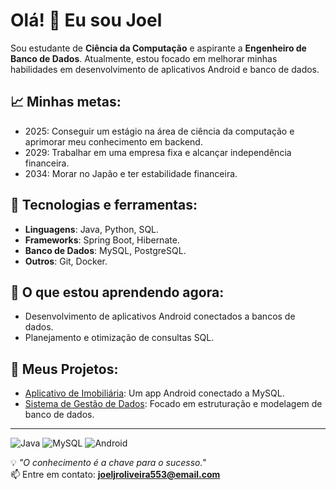 # Olá! 👋 Eu sou Joel

Sou estudante de **Ciência da Computação** e aspirante a **Engenheiro de Banco de Dados**. Atualmente, estou focado em melhorar minhas habilidades em desenvolvimento de aplicativos Android e banco de dados.

## 📈 Minhas metas:
- 2025: Conseguir um estágio na área de ciência da computação e aprimorar meu conhecimento em backend.
- 2029: Trabalhar em uma empresa fixa e alcançar independência financeira.
- 2034: Morar no Japão e ter estabilidade financeira.

## 🔧 Tecnologias e ferramentas:
- **Linguagens**: Java, Python, SQL.
- **Frameworks**: Spring Boot, Hibernate.
- **Banco de Dados**: MySQL, PostgreSQL.
- **Outros**: Git, Docker.


## 🌱 O que estou aprendendo agora:
- Desenvolvimento de aplicativos Android conectados a bancos de dados.
- Planejamento e otimização de consultas SQL.

## 📂 Meus Projetos:
- [Aplicativo de Imobiliária](https://github.com/Joel123/AplicativoImobiliaria): Um app Android conectado a MySQL.
- [Sistema de Gestão de Dados](https://github.com/Joel123/SistemaGestao): Focado em estruturação e modelagem de banco de dados.

---

![Java](https://img.shields.io/badge/Java-ED8B00?style=for-the-badge&logo=java&logoColor=white)
![MySQL](https://img.shields.io/badge/MySQL-4479A1?style=for-the-badge&logo=mysql&logoColor=white)
![Android](https://img.shields.io/badge/Android-3DDC84?style=for-the-badge&logo=android&logoColor=white)


💡 *"O conhecimento é a chave para o sucesso."*  
📫 Entre em contato: **joeljroliveira553@email.com**
